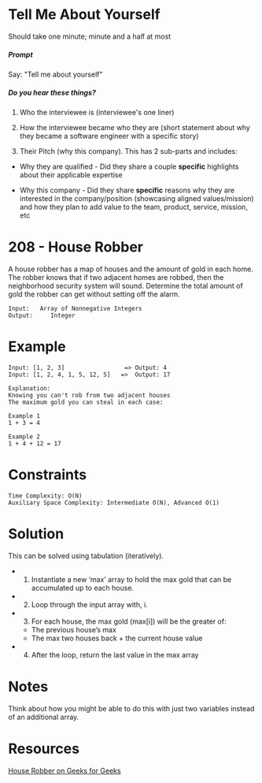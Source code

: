 # Tell Me About Yourself

Should take one minute; minute and a half at most

##### Prompt

Say: "Tell me about yourself"

##### Do you hear these things?

1. Who the interviewee is (interviewee's one liner)

2. How the interviewee became who they are (short statement about why they became a software engineer with a specific story)

3. Their Pitch (why this company). This has 2 sub-parts and includes:

  - Why they are qualified - Did they share a couple
  **specific** highlights about their applicable expertise

  - Why this company - Did they share **specific** reasons
  why they are interested in the company/position
  (showcasing aligned values/mission) and how they plan to
  add value to the team, product, service, mission, etc

# 208 - House Robber

A house robber has a map of houses and the amount of gold in each home.  The robber knows that if two adjacent homes are robbed, then the neighborhood security system will sound.  Determine the total amount of gold the robber can get without setting off the alarm.

```
Input: 	 Array of Nonnegative Integers
Output: 	Integer
```

# Example
```
Input: [1, 2, 3]				 =>	Output: 4
Input: [1, 2, 4, 1, 5, 12, 5]	=>	Output: 17

Explanation:
Knowing you can't rob from two adjacent houses
The maximum gold you can steal in each case:

Example 1
1 + 3 = 4

Example 2
1 + 4 + 12 = 17

```


# Constraints

```
Time Complexity: O(N)
Auxiliary Space Complexity: Intermediate O(N), Advanced O(1)
```

# Solution
This can be solved using tabulation (iteratively).

* 1) Instantiate a new ‘max’ array to hold the max gold that can be accumulated up to each house.
* 2) Loop through the input array with, i.
* 3) For each house, the max gold (max[i]) will be the greater of:
  * The previous house’s max
  * The max two houses back + the current house value
* 4) After the loop, return the last value in the max array

# Notes

Think about how you might be able to do this with just two variables instead of an additional array.

# Resources
[House Robber on Geeks for Geeks](https://leetcode.com/problems/house-robber/)
